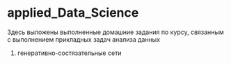 # applied_Data_Science
Здесь выложены выполненные домашние задания по курсу, связанным с выполнением прикладных задач анализа данных
1) генеративно-состязательные сети
